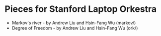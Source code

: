 Pieces for Stanford Laptop Orkestra
===================================

* Markov's river - by Andrew Liu and Hsin-Fang Wu (markov/)
* Degree of Freedom - by Andrew Liu and Hsin-Fang Wu (ork/)
